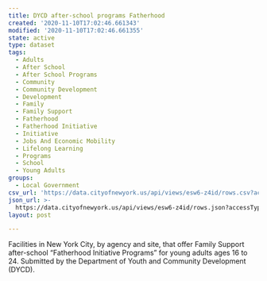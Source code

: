 ```yaml
---
title: DYCD after-school programs Fatherhood
created: '2020-11-10T17:02:46.661343'
modified: '2020-11-10T17:02:46.661355'
state: active
type: dataset
tags:
  - Adults
  - After School
  - After School Programs
  - Community
  - Community Development
  - Development
  - Family
  - Family Support
  - Fatherhood
  - Fatherhood Initiative
  - Initiative
  - Jobs And Economic Mobility
  - Lifelong Learning
  - Programs
  - School
  - Young Adults
groups:
  - Local Government
csv_url: 'https://data.cityofnewyork.us/api/views/esw6-z4id/rows.csv?accessType=DOWNLOAD'
json_url: >-
  https://data.cityofnewyork.us/api/views/esw6-z4id/rows.json?accessType=DOWNLOAD
layout: post

---
```

Facilities in New York City, by agency and site, that offer Family Support after-school “Fatherhood Initiative Programs” for young adults ages 16 to 24. Submitted by the Department of Youth and Community Development (DYCD).
